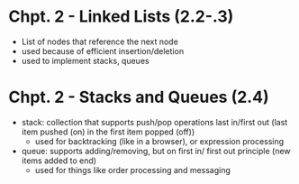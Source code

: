 # Chpt. 2 - Linked Lists (2.2-.3)
- List of nodes that reference the next node
- used because of efficient insertion/deletion
- used to implement stacks, queues

# Chpt. 2 - Stacks and Queues (2.4)
- stack: collection that supports push/pop operations last in/first out (last item pushed (on) in the first item popped (off))
    - used for backtracking (like in a browser), or expression processing
- queue: supports adding/removing, but on first in/ first out principle (new items added to end)
    - used for things like order processing and messaging